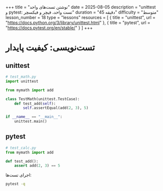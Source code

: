 +++
title = "نوشتن تست‌های واحد"
date = 2025-08-05
description = "unittest و pytest: تست واحد، فیچر و فیکسچر"
duration = "45 دقیقه"
difficulty = "متوسط"
lesson_number = 18
type = "lessons"
resources = [
  { title = "unittest", url = "https://docs.python.org/3/library/unittest.html" },
  { title = "pytest", url = "https://docs.pytest.org/en/stable/" }
]
+++

# تست‌نویسی: کیفیت پایدار

## unittest

```python
# test_math.py
import unittest

from mymath import add

class TestMath(unittest.TestCase):
    def test_add(self):
        self.assertEqual(add(2, 3), 5)

if __name__ == "__main__":
    unittest.main()
```

## pytest

```python
# test_calc.py
from mymath import add

def test_add():
    assert add(2, 3) == 5
```

اجرای تست‌ها:

```bash
pytest -q
```

